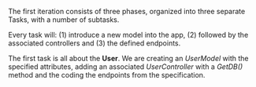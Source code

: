 The first iteration consists of three phases, organized into three separate Tasks, with a number of subtasks.  

Every task will: (1) introduce a new model into the app, (2) followed by the associated controllers and (3) the defined endpoints.  

The first task is all about the **User**. We are creating an *UserModel* with the specified attributes, adding an associated *UserController* with a *GetDB()* method and the coding the endpoints from the specification.  
